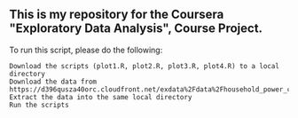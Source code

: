 ## This is my repository for the Coursera  "Exploratory Data Analysis", Course Project.

To run this script, please do the following:

    Download the scripts (plot1.R, plot2.R, plot3.R, plot4.R) to a local directory
    Download the data from https://d396qusza40orc.cloudfront.net/exdata%2Fdata%2Fhousehold_power_consumption.zip
    Extract the data into the same local directory
    Run the scripts

